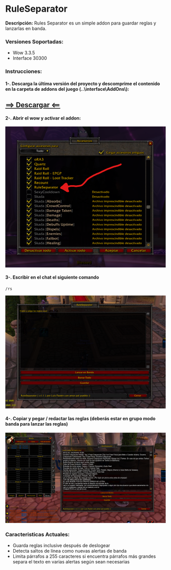 # RuleSeparator

**Descripción:** Rules Separator es un simple addon para guardar reglas y lanzarlas en banda. 


### Versiones Soportadas:
- Wow 3.3.5
- Interface 30300

### Instrucciones:

#### 1-. Descarga la última versión del proyecto y descomprime el contenido en la carpeta de addons del juego (..\interface\AddOns\\):
## [==> Descargar <==](https://github.com/luispastendev/RuleSeparator/releases/download/v1.1/RuleSeparator.zip)

#### 2-. Abrir el wow y activar el addon:
![Activar addon](/screenshots/img1.png "Activar Addon")

#### 3-. Escribir en el chat el siguiente comando
```
/rs
```
![Mostrar addon](/screenshots/img2.png "Mostrar Addon")

#### 4-. Copiar y pegar / redactar las reglas (deberás estar en grupo modo banda para lanzar las reglas)
![Usar addon](/screenshots/img3.png "Usar Addon")


### Caracteristicas Actuales:
- Guarda reglas inclusive después de deslogear
- Detecta saltos de línea como nuevas alertas de banda
- Limita párrafos a 255 caracteres si encuentra párrafos más grandes separa el texto en varias alertas según sean necesarias 


